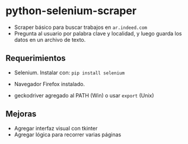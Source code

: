 # python-selenium-scraper

- Scraper básico para buscar trabajos en `ar.indeed.com`
- Pregunta al usuario por palabra clave y localidad, y luego guarda los datos en un archivo de texto.

## Requerimientos

- Selenium. Instalar con: `pip install selenium`

- Navegador Firefox instalado.

- geckodriver agregado al PATH (Win) o usar `export` (Unix)

## Mejoras
- Agregar interfaz visual con tkinter
- Agregar lógica para recorrer varias páginas
